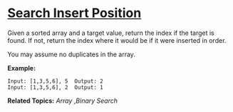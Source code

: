 # [Search Insert Position](https://leetcode.com/problems/search-insert-position/)
Given a sorted array and a target value, return the index if the target is found. If not, return the index where it would be if it were inserted in order.

You may assume no duplicates in the array.

**Example:**

    Input: [1,3,5,6], 5  Output: 2
    Input: [1,3,5,6], 2  Output: 1

**Related Topics:** *Array* ,*Binary Search*